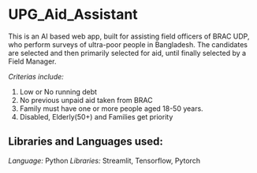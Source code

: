 # UPG_Aid_Assistant
This is an AI based web app, built for assisting field officers of BRAC UDP, who perform surveys of ultra-poor people in Bangladesh.
The candidates are selected and then primarily selected for aid, until finally selected by a Field Manager.

*Criterias include:*
1. Low or No running debt
2. No previous unpaid aid taken from BRAC
3. Family must have one or more people aged 18-50 years.
4. Disabled, Elderly(50+) and Families get priority

## Libraries and Languages used:

*Language:* Python
*Libraries:* Streamlit, Tensorflow, Pytorch
